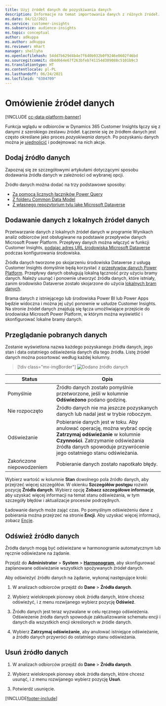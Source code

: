```yaml
---
title: Użyj źródeł danych do pozyskiwania danych
description: Informacje na temat importowania danych z różnych źródeł.
ms.date: 04/12/2021
ms.service: customer-insights
ms.subservice: audience-insights
ms.topic: conceptual
author: adkuppa
ms.author: adkuppa
ms.reviewer: mhart
manager: shellyha
ms.openlocfilehash: 54dd7b629d4b4e7f640b932b0f9246e0602f46bd
ms.sourcegitcommit: d84d664e67f263bfeb741154d309088c5101b9c3
ms.translationtype: HT
ms.contentlocale: pl-PL
ms.lasthandoff: 06/24/2021
ms.locfileid: "6304709"
---
```

# <a name="data-sources-overview"></a>Omówienie źródeł danych

[!INCLUDE [cc-data-platform-banner](../includes/cc-data-platform-banner.md)]

Funkcja wglądu w odbiorców w Dynamics 365 Customer Insights łączy się z danymi z szerokiego zestawu źródeł. Łączenie się ze źródłem danych jest często określane jako proces *pozyskiwania danych*. Po pozyskaniu danych można je [ujednolicić](data-unification.md) i podejmować na nich akcje.

## <a name="add-a-data-source"></a>Dodaj źródło danych

Zapoznaj się ze szczegółowymi artykułami dotyczącymi sposobu dodawania źródła danych w zależności od wybranej opcji.

Źródło danych można dodać na trzy podstawowe sposoby:

- [Za pomocą licznych łączników Power Query](connect-power-query.md)
- [Z folderu Common Data Model](connect-common-data-model.md)
- [Z własnego repozytorium tylu lake Microsoft Dataverse](connect-common-data-service-lake.md)

## <a name="add-data-from-on-premises-data-sources"></a>Dodawanie danych z lokalnych źródeł danych

Przetwarzanie danych z lokalnych źródeł danych w programie Wynikach analiz odbiorców jest obsługiwane na podstawie przepływów danych Microsoft Power Platform. Przepływy danych można włączyć w funkcji Customer Insights, [podając adres URL środowiska Microsoft Dataverse](manage-environments.md#create-an-environment-in-an-existing-organization) podczas konfigurowania środowiska.

Źródła danych tworzone po skojarzeniu środowiska Dataverse z usługą Customer Insights domyślnie będą korzystać z [przepływów danych Power Platform](/power-query/dataflows/overview-dataflows-across-power-platform-dynamics-365). Przepływy danych obsługują lokalną łączność przy użyciu bramy danych. Należy usunąć i ponownie utworzyć źródła danych, które istniały, zanim środowisko Dataverse zostało skojarzone do użycia [lokalnych bram danych](/data-integration/gateway/service-gateway-app.md).

Brama danych z istniejącego lub środowiska Power BI lub Power Apps będzie widoczna i można jej użyć ponownie w usłudze Customer Insights. Na stronie źródeł danych znajdują się łącza umożliwiające przejście do środowiska Microsoft Power Platform, w którym można wyświetlić i skonfigurować lokalne bramy danych.

## <a name="review-ingested-data"></a>Przeglądanie pobranych danych

Zostanie wyświetlona nazwa każdego pozyskanego źródła danych, jego stan i data ostatniego odświeżenia danych dla tego źródła. Listę źródeł danych można posortować według każdej kolumny.

> [!div class="mx-imgBorder"]
> ![Dodano źródło danych](media/configure-data-datasource-added.png "Dodano źródło danych")

|Status  |Opis  |
|---------|---------|
|Pomyślnie   |Źródło danych zostało pomyślnie przetworzone, jeśli w kolumnie **Odświeżono** podano godzinę.
|Nie rozpoczęto   |Źródło danych nie ma jeszcze pozyskanych danych lub nadal jest w trybie roboczym.         |
|Odświeżanie    |Pobieranie danych jest w toku. Aby anulować operację, można wybrać opcję **Zatrzymaj odświeżanie** w kolumnie **Czynności**. Zatrzymanie odświeżania źródła danych spowoduje przywrócenie jego ostatniego stanu odświeżania.       |
|Zakończone niepowodzeniem     |Pobieranie danych zostało napotkało błędy.         |

Wybierz wartość w kolumnie **Stan** dowolnego pola źródło danych, aby przejrzeć więcej szczegółów. W okienku **Szczegółów postępu** rozwiń pozycję **Źródła danych**. Wybierz opcję **Zobacz szczegółowe informacje**, aby uzyskać więcej informacji na temat stanu odświeżania, w tym szczegóły błędów i aktualizacje procesów podrzędnych.

Ładowanie danych może zająć czas. Po pomyślnym odświeżeniu dane z pobierania można przejrzeć na stronie **Encji**. Aby uzyskać więcej informacji, zobacz [Encje](entities.md).

## <a name="refresh-a-data-source"></a>Odśwież źródło danych

Źródła danych mogą być odświeżane w harmonogramie automatycznym lub ręcznie odświeżane na żądanie. 

Przejdź do **Administrator** > **System** > [**Harmonogram**](system.md#schedule-tab), aby skonfigurować zaplanowane odświeżanie wszystkich spożywanych źródeł danych.

Aby odświeżyć źródło danych na żądanie, wykonaj następujące kroki:

1. W analizach odbiorców przejdź do **Dane** > **Źródła danych**.

2. Wybierz wielokropek pionowy obok źródła danych, które chcesz odświeżyć, i z menu rozwijanego wybierz pozycję **Odśwież**.

3. Źródło danych jest teraz wyzwalane w celu ręcznego odświeżenia. Odświeżenie źródła danych spowoduje zaktualizowanie schematu encji i danych dla wszystkich encji określonych w źródle danych.

4. Wybierz **Zatrzymaj odświeżanie**, aby anulować istniejące odświeżanie, a źródło danych przywróci do ostatniego stanu odświeżania.

## <a name="delete-a-data-source"></a>Usuń źródło danych

1. W analizach odbiorców przejdź do **Dane** > **Źródła danych**.

2. Wybierz wielokropek pionowy obok źródła danych, które chcesz usunąć, i z menu rozwijanego wybierz pozycję **Usuń**.

3. Potwierdź usunięcie.


[!INCLUDE[footer-include](../includes/footer-banner.md)]
